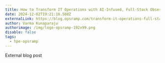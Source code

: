 ```yaml
---
title: How to Transform IT Operations with AI-Infused, Full-Stack Observability
date: 2024-12-02T19:21:18.508Z
externalLink: https://blog.opsramp.com/transform-it-operations-full-stack-observability
author: Varma Kunaparaju
authorimage: /img/logo-opsramp-192x99.png
disable: false
tags:
  - hpe-opsramp
---
```

External blog post